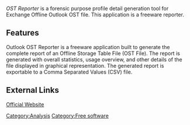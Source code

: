 *OST Reporter* is a forensic purpose profile detail generation tool for
Exchange Offline Outlook OST file. This application is a freeware
reporter.

## Features

Outlook OST Reporter is a freeware application built to generate the
complete report of an Offline Storage Table File (OST File). The report
is generated with overall statistics, usage overview, and other details
of the file displayed in graphical representation. The generated report
is exportable to a Comma Separated Values (CSV) file.

## External Links

[Official Website](http://www.systoolsgroup.com/)

[Category:Analysis](Category:Analysis "wikilink") [Category:Free
software](Category:Free_software "wikilink")
